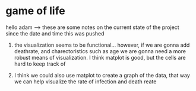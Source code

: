 # game of life

hello adam --> these are some notes on the current state of the project since the date and time this was pushed

1) the visualization seems to be functional... however, if we are gonna add deathrate, and charectoristics such as age
  we are gonna need a more robust means of visualization. I think matplot is good, but the cells are hard to keep track of
  
2) I think we could also use matplot to create a graph of the data, that way we can help visualize the rate of infection and death reate
